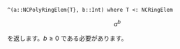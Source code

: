 ```
^(a::NCPolyRingElem{T}, b::Int) where T <: NCRingElem
```

$$
a^b
$$

を返します。$b \geq 0$ である必要があります。

